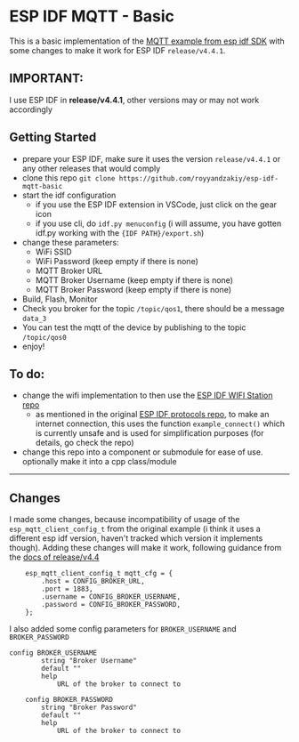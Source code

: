 # ESP IDF MQTT - Basic

This is a basic implementation of the [MQTT example from esp idf SDK](https://github.com/espressif/esp-idf/tree/ae256e9ca23a85e05f6a9ff31805028d3e823f4d/examples/protocols/mqtt/tcp) with some changes to make it work for ESP IDF `release/v4.4.1`.

## IMPORTANT: 
I use ESP IDF in **release/v4.4.1**, other versions may or may not work accordingly

## Getting Started
- prepare your ESP IDF, make sure it uses the version `release/v4.4.1` or any other releases that would comply
- clone this repo `git clone https://github.com/royyandzakiy/esp-idf-mqtt-basic`
- start the idf configuration
    - if you use the ESP IDF extension in VSCode, just click on the gear icon
    - if you use cli, do `idf.py menuconfig` (i will assume, you have gotten idf.py working with the `{IDF PATH}/export.sh`)
- change these parameters:
    - WiFi SSID
    - WiFi Password (keep empty if there is none)
    - MQTT Broker URL
    - MQTT Broker Username (keep empty if there is none)
    - MQTT Broker Password (keep empty if there is none)
- Build, Flash, Monitor
- Check you broker for the topic `/topic/qos1`, there should be a message `data_3`
- You can test the mqtt of the device by publishing to the topic `/topic/qos0`
- enjoy!

## To do:
- change the wifi implementation to then use the [ESP IDF WIFI Station repo](https://github.com/espressif/esp-idf/tree/ae256e9ca23a85e05f6a9ff31805028d3e823f4d/examples/wifi/getting_started/station)
    - as mentioned in the original [ESP IDF protocols repo](https://github.com/espressif/esp-idf/tree/ae256e9ca23a85e05f6a9ff31805028d3e823f4d/examples/protocols), to make an internet connection, this uses the function `example_connect()` which is currently unsafe and is used for simplification purposes (for details, go check the repo)
- change this repo into a component or submodule for ease of use. optionally make it into a cpp class/module

---

## Changes
I made some changes, because incompatibility of usage of the `esp_mqtt_client_config_t` from the original example (i think it uses a different esp idf version, haven't tracked which version it implements though). Adding these changes will make it work, following guidance from the [docs of release/v4.4](https://docs.espressif.com/projects/esp-idf/en/release-v4.4/esp32/api-reference/protocols/mqtt.html)
```
    esp_mqtt_client_config_t mqtt_cfg = {
        .host = CONFIG_BROKER_URL,
        .port = 1883,
        .username = CONFIG_BROKER_USERNAME,
        .password = CONFIG_BROKER_PASSWORD,
    };

```

I also added some config parameters for `BROKER_USERNAME` and `BROKER_PASSWORD`
```
config BROKER_USERNAME
        string "Broker Username"
        default ""
        help
            URL of the broker to connect to

    config BROKER_PASSWORD
        string "Broker Password"
        default ""
        help
            URL of the broker to connect to
```
